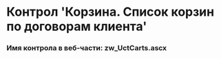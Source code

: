 ﻿---
description: 2.4.9.1
---
# Контрол 'Корзина. Список корзин по договорам клиента'
### Имя контрола в веб-части: zw_UctCarts.ascx

